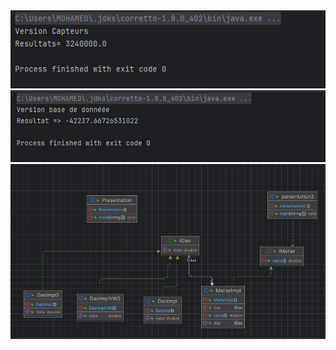 <img src="src/main/Captures/presentation.PNG" />
<img src="src/main/Captures/presentation2.PNG" />
<img src="src/main/Captures/diagramms.PNG" />
